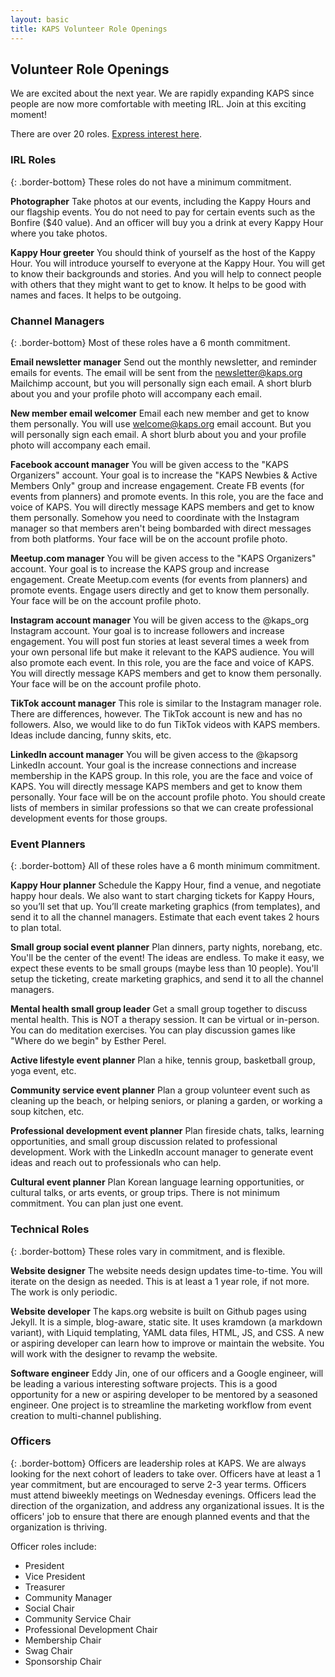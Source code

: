 ```yaml
---
layout: basic
title: KAPS Volunteer Role Openings
---
```


## Volunteer Role Openings
We are excited about the next year. We are rapidly expanding KAPS since people are now more comfortable with meeting IRL. Join at this exciting moment!

There are over 20 roles. [Express interest here](https://kaps.org/volunteer).

### IRL Roles
{: .border-bottom}
These roles do not have a minimum commitment. 

**Photographer**
Take photos at our events, including the Kappy Hours and our flagship events. You do not need to pay for certain events such as the Bonfire ($40 value). And an officer will buy you a drink at every Kappy Hour where you take photos.

**Kappy Hour greeter**
You should think of yourself as the host of the Kappy Hour. You will introduce yourself to everyone at the Kappy Hour. You will get to know their backgrounds and stories. And you will help to connect people with others that they might want to get to know. It helps to be good with names and faces. It helps to be outgoing.

### Channel Managers
{: .border-bottom}
Most of these roles have a 6 month commitment. 

**Email newsletter manager**
Send out the monthly newsletter, and reminder emails for events. The email will be sent from the newsletter@kaps.org Mailchimp account, but you will personally sign each email. A short blurb about you and your profile photo will accompany each email. 

**New member email welcomer**
Email each new member and get to know them personally. You will use welcome@kaps.org email account. But you will personally sign each email. A short blurb about you and your profile photo will accompany each email.  

**Facebook account manager**
You will be given access to the "KAPS Organizers" account. Your goal is to increase the "KAPS Newbies & Active Members Only" group and increase engagement. Create FB events (for events from planners) and promote events. In this role, you are the face and voice of KAPS. You will directly message KAPS members and get to know them personally. Somehow you need to coordinate with the Instagram manager so that members aren't being bombarded with direct messages from both platforms. Your face will be on the account profile photo. 

**Meetup.com manager**
You will be given access to the "KAPS Organizers" account. Your goal is to increase the KAPS group and increase engagement. Create Meetup.com events (for events from planners) and promote events. Engage users directly and get to know them personally. Your face will be on the account profile photo. 

**Instagram account manager**
You will be given access to the @kaps_org Instagram account. Your goal is to increase followers and increase engagement. You will post fun stories at least several times a week from your own personal life but make it relevant to the KAPS audience. You will also promote each event. In this role, you are the face and voice of KAPS. You will directly message KAPS members and get to know them personally. Your face will be on the account profile photo. 

**TikTok account manager**
This role is similar to the Instagram manager role. There are differences, however. The TikTok account is new and has no followers. Also, we would like to do fun TikTok videos with KAPS members. Ideas include dancing, funny skits, etc. 

**LinkedIn account manager**
You will be given access to the @kapsorg LinkedIn account. Your goal is the increase connections and increase membership in the KAPS group. In this role, you are the face and voice of KAPS. You will directly message KAPS members and get to know them personally. Your face will be on the account profile photo. You should create lists of members in similar professions so that we can create professional development events for those groups. 

### Event Planners
{: .border-bottom}
All of these roles have a 6 month minimum commitment.

**Kappy Hour planner**
Schedule the Kappy Hour, find a venue, and negotiate happy hour deals. We also want to start charging tickets for Kappy Hours, so you’ll set that up. You’ll create marketing graphics (from templates), and send it to all the channel managers. Estimate that each event takes 2 hours to plan total.

**Small group social event planner**
Plan dinners, party nights, norebang, etc. You'll be the center of the event! The ideas are endless. To make it easy, we expect these events to be small groups (maybe less than 10 people). You'll setup the ticketing, create marketing graphics, and send it to all the channel managers. 

**Mental health small group leader**
Get a small group together to discuss mental health. This is NOT a therapy session. It can be virtual or in-person. You can do meditation exercises. You can play discussion games like "Where do we begin" by Esther Perel.  

**Active lifestyle event planner**
Plan a hike, tennis group, basketball group, yoga event, etc. 

**Community service event planner**
Plan a group volunteer event such as cleaning up the beach, or helping seniors, or planing a garden, or working a soup kitchen, etc. 

**Professional development event planner**
Plan fireside chats, talks, learning opportunities, and small group discussion related to professional development. Work with the LinkedIn account manager to generate event ideas and reach out to professionals who can help.  

**Cultural event planner**
Plan Korean language learning opportunities, or cultural talks, or arts events, or group trips. There is not minimum commitment. You can plan just one event. 

### Technical Roles
{: .border-bottom}
These roles vary in commitment, and is flexible.

**Website designer** 
The website needs design updates time-to-time. You will iterate on the design as needed. This is at least a 1 year role, if not more. The work is only periodic. 

**Website developer**
The kaps.org website is built on Github pages using Jekyll. It is a simple, blog-aware, static site. It uses kramdown (a markdown variant), with Liquid templating, YAML data files, HTML, JS, and CSS. A new or aspiring developer can learn how to improve or maintain the website. You will work with the designer to revamp the website. 

**Software engineer**
Eddy Jin, one of our officers and a Google engineer, will be leading a various interesting software projects. This is a good opportunity for a new or aspiring developer to be mentored by a seasoned engineer. One project is to streamline the marketing workflow from event creation to multi-channel publishing.

### Officers
{: .border-bottom}
Officers are leadership roles at KAPS. We are always looking for the next cohort of leaders to take over. Officers have at least a 1 year commitment, but are encouraged to serve 2-3 year terms. Officers must attend biweekly meetings on Wednesday evenings. Officers lead the direction of the organization, and address any organizational issues. It is the officers' job to ensure that there are enough planned events and that the organization is thriving.

Officer roles include:
- President
- Vice President
- Treasurer
- Community Manager
- Social Chair
- Community Service Chair
- Professional Development Chair
- Membership Chair
- Swag Chair
- Sponsorship Chair